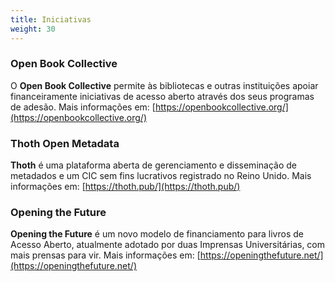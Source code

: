 ```yaml
---
title: Iniciativas
weight: 30
---
```


### Open Book Collective

O **Open Book Collective** permite às bibliotecas e outras instituições apoiar financeiramente iniciativas de acesso aberto através dos seus programas de adesão. Mais informações em: [https://openbookcollective.org/](https://openbookcollective.org/)

### Thoth Open Metadata

**Thoth** é uma plataforma aberta de gerenciamento e disseminação de metadados e um CIC sem fins lucrativos registrado no Reino Unido. Mais informações em: [https://thoth.pub/](https://thoth.pub/)

### Opening the Future

**Opening the Future** é um novo modelo de financiamento para livros de Acesso Aberto, atualmente adotado por duas Imprensas Universitárias, com mais prensas para vir. Mais informações em: [https://openingthefuture.net/](https://openingthefuture.net/)
